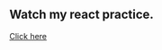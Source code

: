 ## Watch my react practice.
[Click here](https://oksanacoder.github.io/react-practice.github.io/public/index.html)
